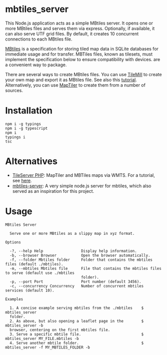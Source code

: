 # mbtiles_server

This Node.js application acts as a simple MBtiles server. It opens one or more MBtiles files and serves them via express. Optionally, if available, it can also serve UTF grid files. By default, it creates 10 concurrent connections to each MBtiles file.  

[MBtiles](https://github.com/mapbox/mbtiles-spec) is a specification for storing tiled map data in SQLite databases for immediate usage and for transfer. MBTiles files, known as tilesets, must implement the specification below to ensure compatibility with devices. are a convenient way to package. 

There are several ways to create MBtiles files. You can use [TileMill](https://github.com/tilemill-project/tilemill) to create your own map and export it as MBtiles file. See also this [tutorial](http://geoodk.com/mbtiles_howto.php). Alternatively, you can use [MapTiler](http://www.maptiler.com) to create them from a number of sources.

# Installation

```console
npm i -g typings
npm i -g typescript
npm i
typings i
tsc
```

# Alternatives

- [TileServer PHP](https://github.com/klokantech/tileserver-php): MapTiler and MBTiles maps via WMTS. For a tutorial, see [here](http://osm2vectortiles.org/docs/start).
- [mbtiles-server](https://github.com/chelm/mbtiles-server): A very simple node.js server for mbtiles, which also served as an inspiration for this project.

# Usage

```console
MBtiles Server

  Serve one or more MBtiles as a slippy map in xyz format.

Options

  -?, --help Help                 Display help information.
  -b, --browser Browser           Open the browser automatically.
  -f, --folder Mbtiles folder     Folder that contains the mbtiles files (default ./mbtiles).
  -m, --mbtiles Mbtiles file      File that contains the mbtiles files to serve (default use ./mbtiles
                                  folder).
  -p, --port Port                 Port number (default 3456).
  -c, --concurrency Concurrency   Number of concurrent mbtiles services (default 10).

Examples

  1. A concise example serving mbtiles from the ./mbtiles    $ mbtiles_server
  folder.
  2. As above, but also opening a leaflet page in the        $ mbtiles_server -b
  browser, centering on the first mbtiles file.
  3. Serve a specific mbtile file.                           $ mbtiles_server MY_FILE.mbtiles -b
  4. Serve another mbtile folder.                            $ mbtiles_server -f MY_MBTILES_FOLDER -b
```